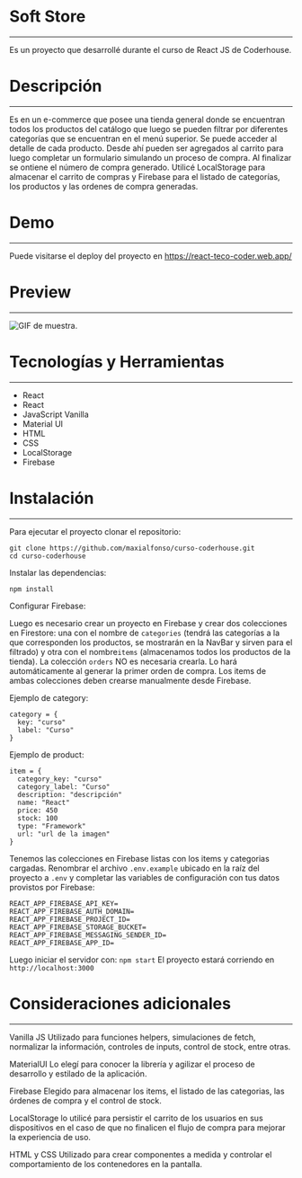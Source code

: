 # Soft Store 
___
Es un proyecto que desarrollé durante el curso de React JS de Coderhouse.

# Descripción 
___
Es en un e-commerce que posee una tienda general donde se encuentran todos los productos del catálogo que luego se pueden filtrar por diferentes categorías que se encuentran en el menú superior.
Se puede acceder al detalle de cada producto. Desde ahí pueden ser agregados al carrito para luego completar un formulario simulando un proceso de compra. Al finalizar se ontiene el número de compra generado.
Utilicé LocalStorage para almacenar el carrito de compras y Firebase para el listado de categorías, los productos y las ordenes de compra generadas.

# Demo 
___
Puede visitarse el deploy del proyecto en https://react-teco-coder.web.app/

# Preview 
___

![GIF de muestra.](/public/demo-ecommerce.gif "Vista del proyecto.")

# Tecnologías y Herramientas
___
- React
- React
- JavaScript Vanilla
- Material UI
- HTML
- CSS
- LocalStorage
- Firebase

# Instalación
___
Para ejecutar el proyecto clonar el repositorio:
```
git clone https://github.com/maxialfonso/curso-coderhouse.git
cd curso-coderhouse
```
Instalar las dependencias:
```
npm install
```

Configurar Firebase:

Luego es necesario crear un proyecto en Firebase y crear dos colecciones en Firestore: una con el nombre de ```categories``` (tendrá las categorías a la que corresponden los productos, se mostrarán en la NavBar y sirven para el filtrado) y otra con el nombre```items``` (almacenamos todos los productos de la tienda).
La colección ```orders``` NO es necesaria crearla. Lo hará automáticamente al generar la primer orden de compra.
Los items de ambas colecciones deben crearse manualmente desde Firebase.

Ejemplo de category:
```
category = {
  key: "curso"
  label: "Curso"
}
```
Ejemplo de product:
```
item = {
  category_key: "curso"
  category_label: "Curso"
  description: "descripción"
  name: "React"
  price: 450
  stock: 100
  type: "Framework"
  url: "url de la imagen"
}
```
Tenemos las colecciones en Firebase listas con los items y categorias cargadas. Renombrar el archivo ```.env.example``` ubicado en la raíz del proyecto a ```.env``` y completar las variables de configuración con tus datos provistos por Firebase:
```
REACT_APP_FIREBASE_API_KEY=
REACT_APP_FIREBASE_AUTH_DOMAIN=
REACT_APP_FIREBASE_PROJECT_ID=
REACT_APP_FIREBASE_STORAGE_BUCKET=
REACT_APP_FIREBASE_MESSAGING_SENDER_ID=
REACT_APP_FIREBASE_APP_ID=
```
Luego iniciar el servidor con:
```npm start```
El proyecto estará corriendo en ```http://localhost:3000```

# Consideraciones adicionales
___

Vanilla JS
Utilizado para funciones helpers, simulaciones de fetch, normalizar la información, controles de inputs, control de stock, entre otras.

MaterialUI
Lo elegí para conocer la librería y agilizar el proceso de desarrollo y estilado de la aplicación.

Firebase
Elegido para almacenar los items, el listado de las categorias, las órdenes de compra y el control de stock.

LocalStorage
lo utilicé para persistir el carrito de los usuarios en sus dispositivos en el caso de que no finalicen el flujo de compra para mejorar la experiencia de uso.

HTML y CSS
Utilizado para crear componentes a medida y controlar el comportamiento de los contenedores en la pantalla.